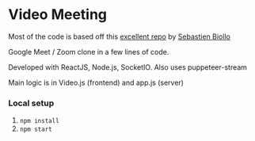 # Video Meeting

Most of the code is based off this [excellent repo](https://github.com/0x5eba/Video-Meeting) by [Sebastien Biollo](https://github.com/x5eb)

Google Meet / Zoom clone in a few lines of code.

Developed with ReactJS, Node.js, SocketIO. Also uses puppeteer-stream

Main logic is in Video.js (frontend) and app.js (server)

### Local setup

1. `npm install`
2. `npm start`
